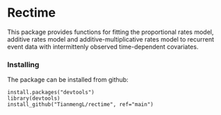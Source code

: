 # Rectime

This package provides functions for fitting the proportional rates model, additive rates model and additive-multiplicative
rates model to recurrent event data with intermittenly observed time-dependent covariates.

### Installing

The package can be installed from github:

```
install.packages("devtools")
library(devtools)
install_github("TianmengL/rectime", ref="main")
```
